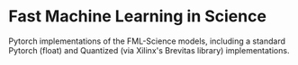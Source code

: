 # Fast Machine Learning in Science
Pytorch implementations of the FML-Science models, including a standard Pytorch (float) and  Quantized (via Xilinx's Brevitas library) implementations.
